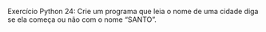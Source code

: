 Exercício Python 24: Crie um programa que leia o nome de uma cidade diga se ela começa ou não com o nome “SANTO”.